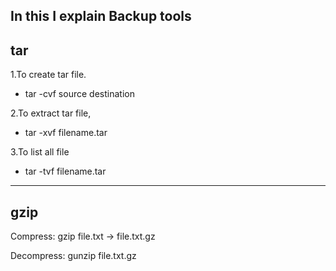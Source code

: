 In this I explain Backup tools
------------------------------
tar
-----------------------------
1.To create tar file.

  * tar -cvf source destination

2.To extract tar file,

  * tar -xvf filename.tar

3.To list all file

  * tar -tvf filename.tar

----------------------------
gzip
----------------------------
Compress: gzip file.txt → file.txt.gz

Decompress: gunzip file.txt.gz


